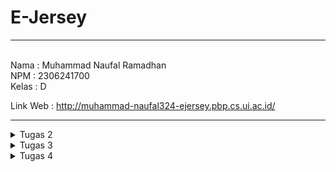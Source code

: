 # E-Jersey
---
<br>
Nama    : Muhammad Naufal Ramadhan <br>
NPM     : 2306241700 <br>
Kelas   : D <br>

Link Web : http://muhammad-naufal324-ejersey.pbp.cs.ui.ac.id/
<br>

---
<details>
<summary>
Tugas 2
</summary>
 
#### 1. Jelaskan bagaimana cara kamu mengimplementasikan checklist di atas secara step-by-step (bukan hanya sekadar mengikuti tutorial).
 1) Langkah Pertama yaitu me-setup. Pertama, membuat repository baru di Github, kemudian Clone ke Local. Setelah inisialisasi github selesai, tambahkan gitignore dan lain-lain, di dalam dir git, saya inisiasi virtual environment untuk project tersebut, kemudian saya menginstall semua dependency yang diperlukan pada virtual environment nya, seperti django.
 2) Pada tahap ini, saya membuat project E-jersey saya dan membuat app dalam project tersebut bernama main, dengan menjalankan `django-admin startproject e_jersey .` untuk membuat project, dan `python manage.py startapp main` untuk membuat aplikasi bernama main.
 3) Setelah ini selesai, saya me_include_ aplikasi dan url main saya pada settings.py dan urls.py di dir project, setelah itu juga menambahkan url pada url di level aplikasi main, sehingga django bisa mehandle pola url yang akan diberikan.
 4) Selanjutnya membuat model dengan bernama Product, inisialisasi dilakukan pada models.py, field yang saya berikan pada Product saya meliputi, nama, harga, description, club, type, dan slug.
 5) Lalu, saya membuat beberapa template HTML yang akan saya tampilkan pada user, template-template saya simpan di directory template didalam directory main.
 6) Selanjutnya saya membuat beberapa fungsi pada views, untuk menghandle beberapa pola url yang diterima, sehingga views dapat menentukan template apa yang akan dipakai dan data apa saja yang perlu difetch agar bisa sampai pada user dalam bentuk yang komplet.
 7) Setelah semua selesai, saya membuat project baru pada website pws. Sehingga git saya memiliki dua remote, yaitu remote origin dan remote pws. Selanjutnya saya push ke dua remote tersebut, sehingga pws dapat me_build_ project saya dan dideploy, sehingga teman-teman saya dapat melihat web saya dari komputernya masing-masing.
 8) Selanjutnya saya membuat README.md pada github saya untuk menjawab beberapa pertanyaan seperti yang saya lakukan pada saat saya mengetik sekarang. 
<br>

#### 2. Buatlah bagan yang berisi request client ke web aplikasi berbasis Django beserta responnya dan jelaskan pada bagan tersebut kaitan antara urls.py, views.py, models.py, dan berkas html. 
<br>

  ![Bagan](images/tugas02/uml.png)
  <br>
  
  1. Pertama, User akan melakukan HTTP request yang kemudian akan di handle oleh View. Untuk menentukan apa yang direquest dan apa yang akan di respon balik, akan ditentukan di dalam urls.py. Berdasarkan pattern url yang direquest, akan menentukan function View apa yang akan dijalankan didalam Views.py.
  2. View me-request data yang diperlukan untuk ditampilkan kepada user, data-data yang diperlukan sudah tercantum didalam function view yang dijalankan, dan akan _Get_ data field yang tersedia didalam models.py.
  3. View akan me-request HTML apa yang dipopulasikan dengan data pada Template, untuk menentukan berkas HTML yang mana akan di-request sudah ditentukan di dalam function View. Lalu setelah dapat berkas HTML yang di-request kemudian akan direspon balik ke User dengan HTML yang sudah dipopulasikan dengan data dalam bentuk HTTP.
<br>

#### 3. Jelaskan fungsi git dalam pengembangan perangkat lunak!
  *  Git mempunyai beberapa peran penting dalam pengembangan perangkat lunak, diantaranya :
    <br>
      1. Version Control
          * Dengan git, semisal kita melakukan pengembangan aplikasi berkala, dengan adanya git yang berperan sebagai version control, kita dapat melihat dan membandingkan perubahan apa saja dibandingkan versi aplikasi yang sebelumnya. Selain itu, jika aplikasi kita terdapat bug atau error semacamnya dan tidak bisa di-fix, kita dapat me-_rollback_ aplikasi kita pada versi sebelumnya.
      2. Platform Kolaborasi
          * Dengan git memungkinkan untuk beberapa developer untuk berkolaborasi untuk mengembangkan sebuah aplikasi. Git me-support _branching_ dan _merging_, sehingga memungkinkan untuk beberapa developer untuk mengerjakan fitur aplikasi masing-masing pada _branch_ yang sudah ditentukan, dan jika sudah selesai dapat di _merge_ ke dalam branch utama.
      3. Backup
          * Dengan menggunakan git, automatis kita me-_upload_ code kita ke-_cloud_, dengan server git yang sudah terdistribusi di berbagai belahan dunia. Sehingga jika kita kehilangan komputer fisik kita, kode kita masih tersimpan di server git.
<br>

#### 4. Menurut Anda, dari semua framework yang ada, mengapa framework Django dijadikan permulaan pembelajaran pengembangan perangkat lunak?
  * Menurut saya, Django sendiri memiliki konsep yang jelas dengan model MVT itu sendiri. Selain itu, bahasa utama yang digunakan juga python, bahasa yang menurut saya lebih _straight-forward_ dan tidak menggunakan begitu banyak simbol-simbol dibandingkan dengan bahasa lain. Ditambah dengan banyaknya dokumentasi yang tersedia, komunitas yang luas, dan sudah banyak _built-in-feature_ yang tersedia.
<br>

#### 5. Mengapa model pada Django disebut sebagai ORM?
  * ORM itu sendiri memiliki arti Object-Related-Mapping, atau sebuah teknik untuk me-_convert_ sebuah object menjadi object pada sistem lain. dan Models pada django dapat disebut sebagai ORM, karena django memiliki peran sebagai _interface_ diantara Object pada Python dengan table pada sql. Pada Django, kita tidak perlu ber-urusan dengan sql, kita bisa langsung add, update, delete database langsung dengan python.

</details>

<details>
<summary>
Tugas 3
</summary>

 #### 1. Jelaskan mengapa kita memerlukan data delivery dalam pengimplementasian sebuah platform?
  * Karena pada platform, sekarang diperlukan sinkronisasi data secara _real-time_, selain itu biasanya pada sebuah platform semuanya terbagi-bagi dalam beberapa komponen. Contohnya ada _client-side_ dan _server-side_, semisal terdapat dua user yang sedang menggunakan platformnya, dan user pertama melakukan POST request dan kemudian user selanjutnya melakukan GET request, disini diperlukan _data delivery_ sehingga user kedua mendapatkan informasi yang terbaru. Data delivery memungkinkan komponen-komponen seperti _client-side_ dan _server-side_ untuk berkomunikasi sehingga data pada keduanya dapat sinkron secara _real-time_.
<br>

 #### 2. Menurutmu, mana yang lebih baik antara XML dan JSON? Mengapa JSON lebih populer dibandingkan XML?
  * Menurut saya sendiri, saya lebih memilih JSON. Untuk alasan mengapa JSON lebih populer dibandingkan XML karena dari sintaksnya sendiri JSON lebih mudah dan tidak se-verbose XML, lalu JSON juga merupakan native JavaScript dan JavaScript sendiri sekarang sedang sangat populer dengan framework-frameworknya, ditambah juga dengan kemudahan proses _parsing_ dari JSON itu sendiri dibandingkan dengan XML.
<br>

 #### 3. Jelaskan fungsi dari method is_valid() pada form Django dan mengapa kita membutuhkan method tersebut?
 * Fungsi dari `is_valid()` adalah untuk me-validasi data-data pada form yang akan di proses, semisal tiap fields pada form tidak boleh blank, maka `is_valid()` akan cek tiap field apakah tidak blank, jika blank maka akan return false, dan dapat dihandle lebih lanjut.
<br>

 #### 4. Mengapa kita membutuhkan csrf_token saat membuat form di Django? Apa yang dapat terjadi jika kita tidak menambahkan csrf_token pada form Django? Bagaimana hal tersebut dapat dimanfaatkan oleh penyerang?
 * csrf_token digunakan untuk mengecek bahwa request yang datang benar dari user yang sebenarnya dan tidak di-_intercept_ atau di-_impersonate_ oleh _unauthorized user_. Jika kita tidak mengeimplementasikan csrf_token bisa saja penyerang mengirim request yang dapat mengancam data-data vital, seperti menghapus data vital atau meminta data-data _confidential_.
<br>

 #### 5. Jelaskan bagaimana cara kamu mengimplementasikan checklist di atas secara step-by-step (bukan hanya sekadar mengikuti tutorial).
  1) Membuat input form dengan membuat `forms.py` pada project main. dan membuat class sendiri untuk produk yang mengimplementasikan dari class bernama `ModelForm`. Kemudian untuk menerima input dari user dan menambahkan objek dari model, saya membuat template lain hanya untuk menerima input dalam bentuk table, kemudian jika user me-request POST, maka data yang di-input akan divalidasi dan akan di-simpan ke dalam database menggunakan `form.save()`.
  2) Untuk membuat 4 fungsi views untuk melihat object-object dalam bentuk XML dan JSON, perlu membuat views function nya itu sendiri, saya sendiri memberi namanya `show_xml`, `show_json`, `show_xml_by_id`, dan `show_json_by_id`. Yang akan mereturn object dari database ke dalam bentuk XML atau JSON menggunakan `serializers` dan direspon balik ke user dalam bentuk HTTP menggunakan `HttpResponse`. Untuk kasus view function untuk melihat product berdasarkan id, terdapat parameter tambahan yaitu `id`. Contoh :<br>
  
     ```
     HttpResponse(serializers.serialize("xml", data), content_type="application/xml")
     ```
  3) Setelah itu, saya juga harus membuat url nya masing-masing view function pada `urls.py`, agar dapat di-request oleh user. Untuk kasus pada urls yang dinamis, seperti ketika me-request url dengan id product, diimplementasikan dengan cara menggunakan `<str:id>` pada pola url, disini menyatakan bahwa akan ada terdapat parameter tambahan yang berupa string bernama id yang kemudian akan di proses pada views function. Contoh :<br>

     ```
        path('xml/<str:id>', views.show_xml_by_id, name='show_xml_by_id_url'),
     ```

### Screenshot pada Postman
# XML
 ![XML](images/tugas03/xml.png)
 # JSON
 ![JSON](images/tugas03/json.png)
 # XML_ID
 ![XML_ID](images/tugas03/xml_id.png)
 # JSON_ID
 ![JSON_ID](images/tugas03/json_id.png)

 </details>

 <details>
 <summary>
  Tugas 4
 </summary>
  
 #### 1. Apa perbedaan antara HttpResponseRedirect() dan redirect()
  * `HttpResponseRedirect()` berfungsi untuk me-redireksi browser ke URL lain, sama dengan `redirect()`, perbedaanya terletak pada parameter URL yang di-pass, untuk `HttpResponseRedirect()` URL yang di-pass harus dalam bentuk tradisional URL sedangkan pada `redirect()` kita dapat pass nama URL nya saja yang telah didefinisikan pada `urls.py`. Sebagai contoh :
  ```
  return HttpResponseRedirect('/main/home/')
  ```
  ```
  return redirect('main:home')
  ```
 * Sebagai tambahan, `redirect()` adalah shortcut yang disediakan oleh django yang terdiri dari `HttpResponseRedirect()` + `reverse()`. Sehingga lebih singkat dan mudah untuk di baca.
   <br>
   
 #### 2. Jelaskan cara kerja penghubungan model Product dengan User!
  * Pada kasus yang telah saya buat, saya menghubungkan Product dengan User pada models.py untuk model produk saya, dengan relasi `ForeignKey`, atay relasi _many to one_. dengan syntax sebagai berikut.
    ```
    user = models.ForeignKey(User, on_delete=models.CASCADE)
    ```
  * Dengan penggunaan `ForeignKey` disini, kita bilang bahwa Produk hanya bisa dimiliki oleh satu User saja, tetapi User dapat memiliki banyak Produk. Parameter `on_delete=models.CASCADE` disini berfungsi untuk mengonfigurasi tindakan jika User dihapus, maka semua produk yang di-map ke user tersebut akan ikut terhapus juga.
    <br>
    
 #### 3. Apa perbedaan antara authentication dan authorization, apakah yang dilakukan saat pengguna login? Jelaskan bagaimana Django mengimplementasikan kedua konsep tersebut.
 * Authentication adalah proses untuk otentikasi User, atau untuk verifikasi apakah user yang login memang benar adalah dia, kita dapat Authenticate user dengan cek ID dan Password yang diberikan match dengan yang ada di database.
 * Authorization adalah proses untuk menentukan akses level dari user tersebut, dengan contoh apakah user yang login memiliki akses izin untuk mengakses sebuah resource tertentu.
 * terdapat implementasi kedua konsep tersebut dalam django. Untuk Authentication digunakan ketika terdapat user yang ingin login ke dalam suatu website, yaitu pada form `AuthenticationForm` fungsi `login()`, `AuthenticationForm` adalah form bawaan django yang dibuat untuk memudahkan proses login pada projek django. dengan contoh:
   ```
   form = AuthenticationForm(data=request.POST) # Inisiasi form untuk login
        if form.is_valid(): # Cek apakah form yang disubmit valid (apakah user berhasil ter-otentikasi)
            user = form.get_user() # Fetch user pada form yang disubmit
            login(request, user) # Log user pada website dengan memberi session.
   ```
* untuk implementasi Authorization pada django, terdapat decorator `@permission_required` atau attribute `has_perm()`. Contoh:
     ```
     @permission_required("foo.add_choice")
     add: user.has_perm('foo.add_bar')
     change: user.has_perm('foo.change_bar')
     delete: user.has_perm('foo.delete_bar')
     view: user.has_perm('foo.view_bar')
     ```
     <br>
     
 #### 4. Bagaimana Django mengingat pengguna yang telah login? Jelaskan kegunaan lain dari cookies dan apakah semua cookies aman digunakan?
 * Django mengingat pengguna yang telah login menggunakan session. Saat pengguna login berhasil:
    * Django membuat session ID yang unik untuk pengguna tersebut.
    * Session ID ini disimpan di cookies pada browser pengguna.
    * Setiap kali pengguna mengunjungi halaman baru, Django memeriksa session ID yang tersimpan di cookies dan mencocokkannya dengan session di server.
    * Jika session ID valid, Django menganggap pengguna masih dalam status login.

 * Fungsi lain dari Cookies bisa digunakan untuk menyimpan preferensi tertentu pada website, atau contoh langsungnya ketika kita menyimpan keranjang pada e-commerce tanpa perlu login, walaupun kita pindah laman, browser tetap tahu keranjang yang kita simpan. dengan menggunakan session id yang tersimpan pada cookies di browser.
 * Tidak semua cookies aman digunakan, semisal kita menggunakan protokol HTTP dari pada HTTPS. Sehingga cookie yang tersimpan tidak ter-enkripsi, yang memungkinkan seseorang untuk melihat data-data yang tersimpan pada cookie tersebut.
 
 #### 5. Jelaskan bagaimana cara kamu mengimplementasikan checklist di atas secara step-by-step (bukan hanya sekadar mengikuti tutorial).
 ##### 1. Mengimplementasikan fungsi registrasi, login, dan logout untuk memungkinkan pengguna untuk mengakses aplikasi sebelumnya dengan lancar.
   Membuat view function untuk registrasi, login, dan logout pada views.py
   * Register <br>
   Pada `views.py`
     ```
     def register(request):
       form = UserCreationForm() # Inisiasi Form registrasi

       if request.method == "POST": # Jika user memberikan post request, atau saat menekan tombol submit
         form = UserCreationForm(request.POST)
         if form.is_valid(): # Cek apakah form yang disubmit valid
             form.save() # Jika valid, user akan disimpan pada database.
             messages.success(request, 'Your account has been successfully created!')
             return redirect('main:login') # Di redireksi pada laman login
       context = {'form':form} # Jika berupa get request, maka akan diberikan form registrasi kosong
       return render(request, 'register.html', context) # Return html yang sudah jadi
     ```
      Menambahkan url untuk registrasi Pada `urls.py`
    
     ```
      path('register/', views.register, name='register'),
     ```
      Menambahkan `register.html` untuk registrasi Pada folder template
    
   * Login <br>
   Pada `views.py`
     ```
     def login_user(request):
       if request.method == 'POST': # Jika request yang diberikan ke server adalah post (ketika menekan tombol login)
         form = AuthenticationForm(data=request.POST) # akan dibuatkan form untuk otentikasi user
         if form.is_valid(): # Jika otentikasi berhasil
             user = form.get_user() # Fetch user dari form
             login(request, user) # me log user dan di set telah ter logged in
             response = HttpResponseRedirect(reverse("main:main_view_url")) # memberikan reponse yang akan redireksi user ke laman utama
             response.set_cookie('last_login', str(datetime.datetime.now())) # set last_login cookie
             return response
       else: # Jika get request
         form = AuthenticationForm(request) # Akan memberikan form kosong
     context = {'form': form}
     return render(request, 'login.html', context)
     ```
      Menambahkan url untuk registrasi Pada `urls.py`
    
     ```
      path('login/', views.login_user, name='login'),
     ```
     Menambahkan `login.html` untuk registrasi Pada folder template

   * Logout <br>
   Pada `views.py`
     ```
     def logout_user(request):
       logout(request) # Akan log out user yang terdapat pada request
       response = HttpResponseRedirect(reverse('main:login')) # akan di redirect ke laman login
       response.delete_cookie('last_login') # menghapus last login cookie
       return response
     ```
      Menambahkan url untuk registrasi Pada `urls.py`
    
     ```
      path('logout/', views.logout_user, name='logout'),
     ```
     
  ##### 2. Menghubungkan model Product dengan User.
   * Pada `models.py` ditambahkan field baru untuk user. Seperti berikut.
     ```
     user = models.ForeignKey(User, on_delete=models.CASCADE)
     ```
   * Kemudian jalakankan
     ```
     python manage.py makemigrations 
     ```
   * Akan diberikan warning untuk set field kosong pada produk yang telah dibuat sebelumnya, kita dapat set default pada models nya lansung dengan contoh menjadi nullable, tetapi karena pada tahap ini sudah terdapat user yang terdaftar pada database dengan userid=1, maka saya akan set produk yang telah terdaftar sebelumnya ke user dengan id = 1.
   * Kemudian jalakan
     ```
     python manage.py migrate
     ```
     Maka Produk pada database telah memiliki field User.
  
  ##### 3. Membuat dua akun pengguna dengan masing-masing tiga dummy data menggunakan model yang telah dibuat pada aplikasi sebelumnya untuk setiap akun di lokal.
  * Karena sudah tidak ada masalah pada database, saya menambahkan user dengan fungsi registrasi yang telah dibuat sebelumnya, dan menambahkan produk nya juga menggunakan fungsi yang telah dibuat sebelumnya pada tugas 2.

  #### 4. Menampilkan detail informasi pengguna yang sedang logged in seperti username dan menerapkan cookies seperti last login pada halaman utama aplikasi.
   * Untuk set cookie ketika login, saya menambahkan ini pada fungsi `login_user()` di `views.py`.
     ```
     response.set_cookie('last_login', str(datetime.datetime.now()))
     ```
   * kemudian pada fungsi `main_view` pada `views.py`, saya menambahkan decorator `@login_required` yang mewajibkan user untuk ter-logged in sebelum bisa akses ke laman utama. Dan mengubah key `name` dan menambahkan key `last_login` pada context, seperti berikut.
     ```
     "nama" : request.user.username
     "last_login": request.user.last_login,
     ```
   * Sehingga nama yang akan disisipkan pada html adalah nama yang user yang terlogged, dan mengambil last_login pada user yang terlogged in, saya menghindari mengambil dari COOKIES karena terdapat kejadian dimana cookies last_login telah terhapus tetapi user nya tidak ter-logged out. Karena User tidak ter-logged out maka user dapat memasuki laman main, karena pada context pada view main perlu cookies last_login dan cookies yang dibicarakan disini sudah terhapus, maka membuat key error pada laman tersebut, dan untuk logout usernya dan login ulang untuk set cookies nya lagi.  
   * Dan yang terakhir menambahkan kode berikut pada `main.html`. Untuk menampilkan terakhir kali login.
     ```
     Sesi terakhir login: {{ last_login }}
     ```
 </details>
